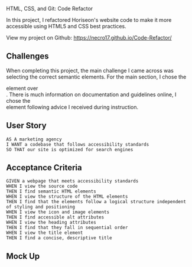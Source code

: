 HTML, CSS, and Git: Code Refactor

In this project, I refactored Horiseon's website code to make it more accessible using HTML5 and CSS best practices.

View my project on Github: https://necro17.github.io/Code-Refactor/

## Challenges

When completing this project, the main challenge I came across was selecting the correct semantic elements. For the main section, I chose the <section> element over <article>. There is much information on documentation and guidelines online, I chose the <section> element following advice I received during instruction.

## User Story

```
AS A marketing agency
I WANT a codebase that follows accessibility standards
SO THAT our site is optimized for search engines
```

## Acceptance Criteria

```
GIVEN a webpage that meets accessibility standards
WHEN I view the source code
THEN I find semantic HTML elements
WHEN I view the structure of the HTML elements
THEN I find that the elements follow a logical structure independent of styling and positioning
WHEN I view the icon and image elements
THEN I find accessible alt attributes
WHEN I view the heading attributes
THEN I find that they fall in sequential order
WHEN I view the title element
THEN I find a concise, descriptive title
```

## Mock Up
